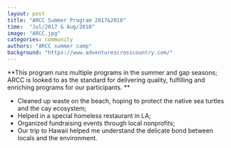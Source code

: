 ```yaml
---
layout: post
title: "ARCC Summer Program 2017&2018"
time:  "Jul/2017 & Aug/2018"
image: "ARCC.jpg"
categories: community
authors: "ARCC summer camp"
background: "https://www.adventurescrosscountry.com/"
---
```

**This program runs multiple programs in the summer and gap seasons; ARCC is looked to as the standard for delivering quality, fulfilling and enriching programs for our participants. **

- Cleaned up waste on the beach, hoping to protect the native sea turtles and the cay ecosystem; 
- Helped in a special homeless restaurant in LA; 
- Organized fundraising events through local nonprofits; 
- Our trip to Hawaii helped me understand the delicate bond between locals and the environment.